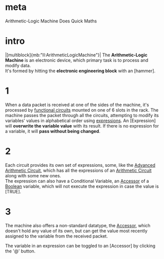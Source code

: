 # meta
Arithmetic-Logic Machine
Does Quick Maths

# intro
|[multiblock]{mb:"II:ArithmeticLogicMachine"}|
The **Arithmetic-Logic Machine** is an electronic device, which primary task is to process and modify data.  
It's formed by hitting the **electronic engineering block** with an [hammer].

# 1
When a data packet is received at one of the sides of the machine, it's processed by [functional circuits](functional_circuits) mounted on one of 6 slots in the rack.
The machine passes the packet through all the circuits, attempting to modify its variables' values in alphabetical order using [expressions](data_types.md#expression).
An [Expression] will **overwrite the variable value** with its result. 
If there is no expression for a variable, it will **pass without being changed**.

# 2
Each circuit provides its own set of expressions, some, like the [Advanced Arithmetic Circuit](functional_circuits#advanced_arithmetic), which has all the expressions of an [Arithmetic Circuit](functional_circuits#arithmetic) along with some new ones.   
The expression can also have a Conditional Variable, an [Accessor](data_types.md#accessor) of a [Boolean](data_types.md#boolean) variable, which will not execute the expression in case the value is [TRUE].

# 3
The machine also offers a non-standard datatype, the [Accessor](data_types.md#accessor), which doesn't hold any value of its own, but can get the 
value most recently assigned to the variable from the received packet. 

The variable in an expression can be toggled to an [Accessor] by clicking the '@' button.